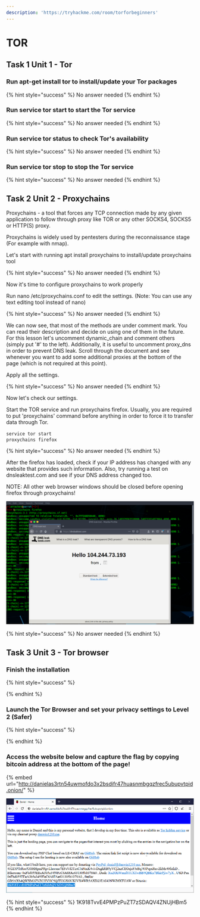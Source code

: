 ```yaml
---
description: 'https://tryhackme.com/room/torforbeginners'
---
```


# TOR

## Task 1 Unit 1 - Tor

### Run apt-get install tor to install/update your Tor packages

{% hint style="success" %}
No answer needed
{% endhint %}

### Run service tor start to start the Tor service

{% hint style="success" %}
No answer needed
{% endhint %}

### Run service tor status to check Tor's availability

{% hint style="success" %}
No answer needed
{% endhint %}

### Run service tor stop to stop the Tor service

{% hint style="success" %}
No answer needed
{% endhint %}

## Task 2 Unit 2 - Proxychains

Proxychains - a tool that forces any TCP connection made by any given application to follow through proxy like TOR or any other SOCKS4, SOCKS5 or HTTP\(S\) proxy.

Proxychains is widely used by pentesters during the reconnaissance stage \(For example with nmap\).

Let's start with running apt install proxychains to install/update proxychains tool

{% hint style="success" %}
No answer needed
{% endhint %}

Now it's time to configure proxychains to work properly

Run nano /etc/proxychains.conf to edit the settings. \(Note: You can use any text editing tool instead of nano\)

{% hint style="success" %}
No answer needed
{% endhint %}

We can now see, that most of the methods are under comment mark. You can read their description and decide on using one of them in the future. For this lesson let's uncomment dynamic\_chain and comment others \(simply put '\#' to the left\). Additionally, it is useful to uncomment proxy\_dns in order to prevent DNS leak. Scroll through the document and see whenever you want to add some additional proxies at the bottom of the page \(which is not required at this point\).

Apply all the settings.

{% hint style="success" %}
No answer needed
{% endhint %}

Now let's check our settings.

Start the TOR service and run proxychains firefox. Usually, you are required to put 'proxychains' command before anything in order to force it to transfer data through Tor.

```text
service tor start
proxychains firefox
```

{% hint style="success" %}
No answer needed
{% endhint %}

After the firefox has loaded, check if your IP address has changed with any website that provides such information. Also, try running a test on dnsleaktest.com and see if your DNS address changed too.

NOTE: All other web browser windows should be closed before opening firefox through proxychains!

![](../.gitbook/assets/image%20%28395%29.png)

{% hint style="success" %}
No answer needed
{% endhint %}

## Task 3 Unit 3 - Tor browser

### Finish the installation 

{% hint style="success" %}

{% endhint %}

### Launch the Tor Browser and set your privacy settings to Level 2 \(Safer\)

{% hint style="success" %}

{% endhint %}

### Access the website below and capture the flag by copying bitcoin address at the bottom of the page!

{% embed url="http://danielas3rtn54uwmofdo3x2bsdifr47huasnmbgqzfrec5ubupvtpid.onion/" %}

![](../.gitbook/assets/image%20%28433%29.png)

{% hint style="success" %}
1K918TvvE4PMPzPuZT7zSDAQV4ZNUjHBm5
{% endhint %}

